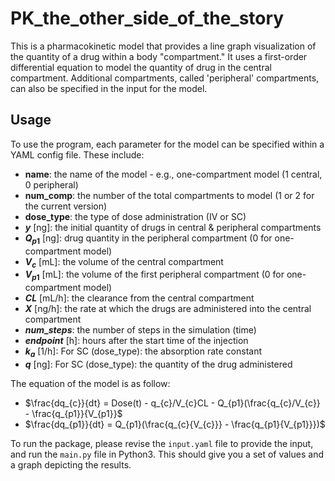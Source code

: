 # PK_the_other_side_of_the_story

This is a pharmacokinetic model that provides a line graph visualization of the quantity of a drug within a body "compartment." It uses a first-order differential equation to model the quantity of drug in the central compartment. Additional compartments, called 'peripheral' compartments, can also be specified in the input for the model.

## Usage

To use the program, each parameter for the model can be specified within a YAML config file. These include:

- **name**: the name of the model - e.g., one-compartment model (1 central, 0 peripheral)
- **num_comp**: the number of the total compartments to model (1 or 2 for the current version)
- **dose_type**: the type of dose administration (IV or SC)
- **$y$** [ng]: the initial quantity of drugs in central & peripheral compartments
- **$Q_{p1}$** [ng]: drug quantity in the peripheral compartment (0 for one-compartment model)
- **$V_c$** [mL]: the volume of the central compartment
- **$V_{p1}$** [mL]: the volume of the first peripheral compartment (0 for one-compartment model)
- **$CL$** [mL/h]: the clearance from the central compartment
- **$X$** [ng/h]: the rate at which the drugs are administered into the central compartment
- **$num$_$steps$**: the number of steps in the simulation (time)
- **$endpoint$** [h]: hours after the start time of the injection
- **$k_a$** [1/h]: For SC (dose_type): the absorption rate constant
- **$q$** [ng]: For SC (dose_type): the quantity of the drug administered

The equation of the model is as follow:
- $\frac{dq_{c}}{dt} = Dose(t) - q_{c}/V_{c}CL - Q_{p1}(\frac{q_{c}/V_{c}} - \frac{q_{p1}}{V_{p1}}$
- $\frac{dq_{p1}}{dt} = Q_{p1}(\frac{q_{c}{V_{c}}} - \frac{q_{p1}{V_{p1}}})$



To run the package, please revise the `input.yaml` file to provide the input, and run the `main.py` file in Python3. This should give you a set of values and a graph depicting the results.
